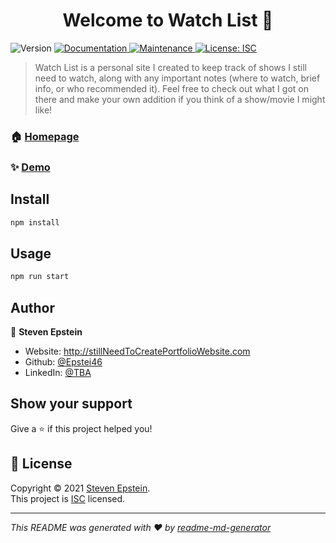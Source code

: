 <h1 align="center">Welcome to Watch List 👋</h1>
<p>
  <img alt="Version" src="https://img.shields.io/badge/version-1.0.0-blue.svg?cacheSeconds=2592000" />
  <a href="https://github.com/Epstei46/foundations-capstone-project#readme" target="_blank">
    <img alt="Documentation" src="https://img.shields.io/badge/documentation-yes-brightgreen.svg" />
  </a>
  <a href="https://github.com/Epstei46/foundations-capstone-project/graphs/commit-activity" target="_blank">
    <img alt="Maintenance" src="https://img.shields.io/badge/Maintained%3F-no%3F-yellow.svg" />
  </a>
  <a href="https://github.com/Epstei46/foundations-capstone-project/blob/main/LICENSE.md" target="_blank">
    <img alt="License: ISC" src="https://img.shields.io/github/license/Epstei46/foundations-capstone-project" />
  </a>
</p>

> Watch List is a personal site I created to keep track of shows I still need to watch, along with any important notes (where to watch, brief info, or who recommended it). Feel free to check out what I got on there and make your own addition if you think of a show/movie I might like!

### 🏠 [Homepage](https://github.com/Epstei46/foundations-capstone-project#readme)

### ✨ [Demo](https://drive.google.com/file/d/1iO7s3PV4oqWdbjrgjKnLjg7WsC1JBi03/view)

## Install

```sh
npm install
```

## Usage

```sh
npm run start
```

## Author

👤 **Steven Epstein**

* Website: http://stillNeedToCreatePortfolioWebsite.com
* Github: [@Epstei46](https://github.com/Epstei46)
* LinkedIn: [@TBA](https://linkedin.com/in/TBA)

## Show your support

Give a ⭐️ if this project helped you!

## 📝 License

Copyright © 2021 [Steven Epstein](https://github.com/Epstei46).<br />
This project is [ISC](https://github.com/Epstei46/foundations-capstone-project/blob/main/LICENSE.md) licensed.

***
_This README was generated with ❤️ by [readme-md-generator](https://github.com/kefranabg/readme-md-generator)_